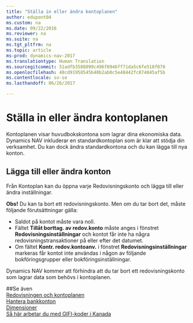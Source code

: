 ```yaml
---
title: "Ställa in eller ändra kontoplanen"
author: edupont04
ms.custom: na
ms.date: 09/22/2016
ms.reviewer: na
ms.suite: na
ms.tgt_pltfrm: na
ms.topic: article
ms-prod: dynamics-nav-2017
ms.translationtype: Human Translation
ms.sourcegitcommit: 51adfb3588099c496f0946ff71da5c6fe518f070
ms.openlocfilehash: 48cd91958545b40b2ab0c5e48442fc874845af5b
ms.contentlocale: sv-se
ms.lasthandoff: 06/26/2017

---
```


# <a name="set-up-or-change-the-chart-of-accounts"></a>Ställa in eller ändra kontoplanen
Kontoplanen visar huvudbokskontona som lagrar dina ekonomiska data. Dynamics NAV inkluderar en standardkontoplan som är klar att stödja din verksamhet.
Du kan dock ändra standardkontona och du kan lägga till nya konton.  

## <a name="adding-or-changing-accounts"></a>Lägga till eller ändra konton
Från Kontoplan kan du öppna varje Redovisningskonto och lägga till eller ändra inställningar.

**Obs!** Du kan ta bort ett redovisningskonto. Men om du tar bort det, måste följande förutsättningar gälla:  
- Saldot på kontot måste vara noll.  
- Fältet **Tillåt borttag. av redov.konto** måste anges i fönstret **Redovisningsinställningar** och kontot får inte ha några redovisningstransaktioner på eller efter det datumet.  
- Om fältet **Kontr. redov.kontoanv.** i fönstret **Redovisningsinställningar** markeras får kontot inte användas i någon av följande bokföringsgrupper eller bokföringsinställningar.  

Dynamics NAV kommer att förhindra att du tar bort ett redovisningskonto som lagrar data som behövs i kontoplanen.  

##<a name="see-also"></a>Se även  
[Redovisningen och kontoplanen](finance-setup-general-ledger.md)  
[Hantera bankkonton](bank-manage-bank-accounts.md)  
[Dimensioner](finance-setup-dimensions.md)  
[Så här arbetar du med GIFI-koder i Kanada](ca-finance-setup-work-GiFI-codes.md)

